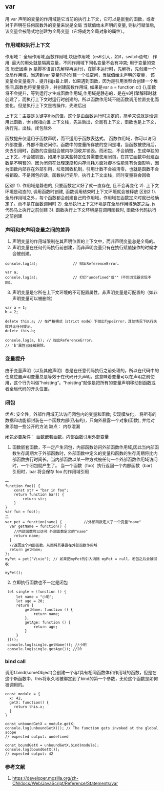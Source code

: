 ## var

用 var 声明的变量的作用域是它当前的执行上下文，它可以是嵌套的函数，或者对于声明在任何函数外的变量来说是全局
当赋值给未声明的变量, 则执行赋值后, 该变量会被隐式地创建为全局变量（它将成为全局对象的属性）。

### 作用域和执行上下文
作用域： 全局作用域,函数作用域,块级作用域（es6引入，如if，switch语句）
作用: 最大的用处就是隔离变量，不同作用域下同名变量不会有冲突; 用于变量的查找
历史因素
js 是脚本语言(先解释再运行)，在脚本运行时，先解析，先创建一个全局作用域，当遇到var 变量时时创建一个栈空间，当赋值给未声明的变量， 该变量会变量提升，提升指js最上层，如果遇到函数，因为是引用类型会创建一个堆空间,函数也将变量提升，并创建函数作用域, 如果是var a = function c() {},函数将不会提升，等到运行才生成函数作用域,作用域是静态的，是在v8引擎解释时就创建了，而执行上下文时运行时创建的，所以函数作用域不随函数调用位置变化而变化，但是执行上下文是栈操作，先进后出

上下文：主要是关键字this的值，这个是由函数运行时决定的，简单来说就是谁调用此函数，this就指向谁
上下文栈，先进后出，全局有上下文，函数也是上下文，执行完，出栈，闭包除外

函数提升仅适用于函数声明，而不适用于函数表达式。
函数作用域，你可以访问外部变量，外部不能访问你。函数中的变量所存放的空间是堆，当函数被使用后，失去引用时，函数的变量就会被内存回收并销毁。而闭包，不会销毁，生成单独的上下文，不会被销毁，如果不是某些特定任务需要使用闭包，在其它函数中创建函数是不明智的，因为闭包在处理速度和内存消耗方面对脚本性能具有负面影响，因为函数内部存在外部引用，垃圾回收机制，引用计数不会被清零，也就是函数不会被销毁。不是闭包的话，函数执行完毕，执行上下文出栈，同时变量将会回收

区别1
1). 作用域是静态的, 只要函数定义好了就一直存在, 且不会再变化
2). 上下文环境是动态的, 调用函数时创建, 函数调用结束时上下文环境就会被释放
区别2
1). 全局作用域之外，每个函数都会创建自己的作用域，作用域在函数定义时就已经确定了。而不是在函数调用时
2). 全局执行上下文环境是在全局作用域确定之后, js代码马上执行之前创建
3). 函数执行上下文环境是在调用函数时, 函数体代码执行之前创建

### 声明和未声明变量之间的差异
1. 声明变量的作用域限制在其声明位置的上下文中，而非声明变量总是全局的。
2. 声明变量在任何代码执行前创建，而非声明变量只有在执行赋值操作的时候才会被创建。
```
console.log(a);                // 抛出ReferenceError。

var a;
console.log(a);                // 打印"undefined"或""（不同浏览器实现不同）。
```
3. 声明变量是它所在上下文环境的不可配置属性，非声明变量是可配置的（如非声明变量可以被删除）
```
var a = 1;
b = 2;

delete this.a; // 在严格模式（strict mode）下抛出TypeError，其他情况下执行失败并无任何提示。
delete this.b;

console.log(a, b); // 抛出ReferenceError。
// 'b'属性已经被删除。
```
### 变量提升
由于变量声明（以及其他声明）总是在任意代码执行之前处理的，所以在代码中的任意位置声明变量总是等效于在代码开头声明。这意味着变量可以在声明之前使用，这个行为叫做“hoisting”。“hoisting”就像是把所有的变量声明移动到函数或者全局代码的开头位置。


### 闭包
优点: 安全性，外部作用域无法访问闭包内的变量和函数; 实现模块化， 将所有的数据和功能都封装在一个函数内部(私有的)，只向外暴露一个对象(函数), 并给对象添加一些公开的方法
缺点： 内存泄漏

闭包必要条件： 函数嵌套函数，内部函数引用外部变量

1. 函数嵌套函数，不一定产生闭包，内部函数访问外部函数作用域,因此当内部函数生存周期大于外部函数时，外部函数中定义的变量和函数的生存周期将比内部函数执行时间长。当内部函数以某一种方式被任何一个外部函数作用域访问时，一个闭包就产生了。 当一个函数（foo）执行返回一个内部函数（bar）引用时，bar 将会保存 foo 的作用域引用
```
一
function foo() {
    const str = "bar in foo";
    return function bar() {
        return str;
    }
}
var fun = foo();
二
var pet = function(name) {          //外部函数定义了一个变量"name"
  var getName = function() {            
    //内部函数可以访问 外部函数定义的"name"
    return name; 
  }
  //返回这个内部函数，从而将其暴露在外部函数作用域
  return getName;               
};
myPet = pet("Vivie"); // 如果把myPet的引入消除 myPet = null，闭包之后会被回收
    
myPet();         
```
 
2. 立即执行函数也不一定是闭包

```
 let single = (function () {
     let name = "小明";
     let age = 20;
     return {
         getName: function () {
             return name;
         },
         getAge: function () {
             return age;
         }
     }
 })();
 console.log(single.getName()); //小明
 console.log(single.getAge()); //20
```

### bind call
调用f.bind(someObject)会创建一个与f具有相同函数体和作用域的函数，但是在这个新函数中，this将永久地被绑定到了bind的第一个参数，无论这个函数是如何被调用的。

```
const module = {
  x: 42,
  getX: function() {
    return this.x;
  }
}

const unboundGetX = module.getX;
console.log(unboundGetX()); // The function gets invoked at the global scope
// expected output: undefined

const boundGetX = unboundGetX.bind(module);
console.log(boundGetX());
// expected output: 42
```
### 参考文献
1. https://developer.mozilla.org/zh-CN/docs/Web/JavaScript/Reference/Statements/var